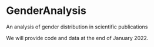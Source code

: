 # GenderAnalysis
An analysis of gender distribution in scientific publications

We will provide code and data at the end of January 2022.
